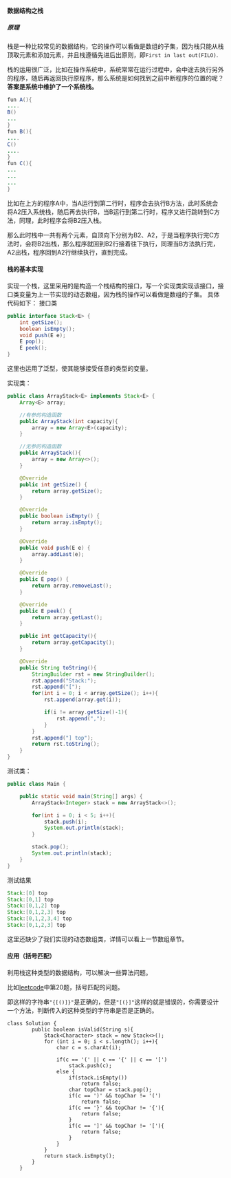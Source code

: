 #### 数据结构之栈

##### 原理
栈是一种比较常见的数据结构，它的操作可以看做是数组的子集，因为栈只能从栈顶取元素和添加元素，并且栈遵循先进后出原则，即`First in last out(FILO)`.

栈的运用很广泛，比如在操作系统中，系统常常在运行过程中，会中途去执行另外的程序，随后再返回执行原程序，那么系统是如何找到之前中断程序的位置的呢？**答案是系统中维护了一个系统栈。**

```java
fun A(){
....
B()
...
}
fun B(){
....
C()
....
}
fun C(){
...
...
...
}
```
比如在上方的程序A中，当A运行到第二行时，程序会去执行B方法，此时系统会将A2压入系统栈，随后再去执行B，当B运行到第二行时，程序又进行跳转到C方法，同理，此时程序会将B2压入栈。

那么此时栈中一共有两个元素，自顶向下分别为B2、A2，于是当程序执行完C方法时，会将B2出栈，那么程序就回到B2行接着往下执行，同理当B方法执行完，A2出栈，程序回到A2行继续执行，直到完成。

#### 栈的基本实现
实现一个栈，这里采用的是构造一个栈结构的接口，写一个实现类实现该接口，接口类变量为上一节实现的动态数组，因为栈的操作可以看做是数组的子集。
具体代码如下：
接口类

```java
public interface Stack<E> {
    int getSize();
    boolean isEmpty();
    void push(E e);
    E pop();
    E peek();
}
```
这里也运用了泛型，使其能够接受任意的类型的变量。

实现类：
```java
public class ArrayStack<E> implements Stack<E> {
    Array<E> array;

    //有参的构造函数
    public ArrayStack(int capacity){
        array = new Array<E>(capacity);
    }

    //无参的构造函数
    public ArrayStack(){
        array = new Array<>();
    }

    @Override
    public int getSize() {
        return array.getSize();
    }

    @Override
    public boolean isEmpty() {
        return array.isEmpty();
    }

    @Override
    public void push(E e) {
        array.addLast(e);
    }

    @Override
    public E pop() {
        return array.removeLast();
    }

    @Override
    public E peek() {
        return array.getLast();
    }

    public int getCapacity(){
        return array.getCapacity();
    }

    @Override
    public String toString(){
        StringBuilder rst = new StringBuilder();
        rst.append("Stack:");
        rst.append("[");
        for(int i = 0; i < array.getSize(); i++){
            rst.append(array.get(i));

            if(i != array.getSize()-1){
                rst.append(",");
            }
        }
        rst.append("] top");
        return rst.toString();
    }
}
```
测试类：
```java
public class Main {

    public static void main(String[] args) {
        ArrayStack<Integer> stack = new ArrayStack<>();

        for(int i = 0; i < 5; i++){
            stack.push(i);
            System.out.println(stack);
        }

        stack.pop();
        System.out.println(stack);
    }
}
```
测试结果
```java
Stack:[0] top
Stack:[0,1] top
Stack:[0,1,2] top
Stack:[0,1,2,3] top
Stack:[0,1,2,3,4] top
Stack:[0,1,2,3] top
```

这里还缺少了我们实现的动态数组类，详情可以看上一节数组章节。

#### 应用（括号匹配）
利用栈这种类型的数据结构，可以解决一些算法问题。

比如[leetcode](https://leetcode.com/problems/valid-parentheses/description/ "leetcode")中第20题，括号匹配的问题。

即这样的字符串`"{[()]}"`是正确的，但是`"[(}]"`这样的就是错误的，你需要设计一个方法，判断传入的这种类型的字符串是否是正确的。

```
class Solution {
        public boolean isValid(String s){
            Stack<Character> stack = new Stack<>();
            for (int i = 0; i < s.length(); i++){
                char c = s.charAt(i);

                if(c == '(' || c == '{' || c == '[')
                    stack.push(c);
                else {
                    if(stack.isEmpty())
                        return false;
                    char topChar = stack.pop();
                    if(c == ')' && topChar != '(')
                        return false;
                    if(c == '}' && topChar != '{'){
                        return false;
                    }
                    if(c == ']' && topChar != '['){
                        return false;
                    }
                }
            }
            return stack.isEmpty();
        }
    }
```








